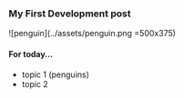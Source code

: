### My First Development post

![penguin](../assets/penguin.png =500x375)

#### For today...
- topic 1 (penguins)
- topic 2
